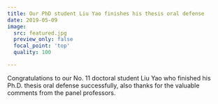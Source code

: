 ```yaml
---
title: Our PhD student Liu Yao finishes his thesis oral defense
date: 2019-05-09
image:
  src: featured.jpg
  preview_only: false
  focal_point: 'top'
  quality: 100

---
```

Congratulations to our No. 11 doctoral student Liu Yao who finished his Ph.D. thesis oral defense successfully, also thanks for the valuable comments from the panel professors.
<!--more-->
